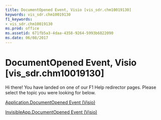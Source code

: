 ```yaml
---
title: DocumentOpened Event, Visio [vis_sdr.chm10019130]
keywords: vis_sdr.chm10019130
f1_keywords:
- vis_sdr.chm10019130
ms.prod: office
ms.assetid: 671fb5a3-4daa-4358-9264-5993b6822090
ms.date: 06/08/2017
---
```



# DocumentOpened Event, Visio [vis_sdr.chm10019130]

Hi there! You have landed on one of our F1 Help redirector pages. Please select the topic you were looking for below.

[Application.DocumentOpened Event (Visio)](http://msdn.microsoft.com/library/daaf496c-1c9c-cdc1-a06c-ac8cc8fd912f%28Office.15%29.aspx)

[InvisibleApp.DocumentOpened Event (Visio)](http://msdn.microsoft.com/library/546516c5-74fe-bbfb-8788-f662de9179d5%28Office.15%29.aspx)


